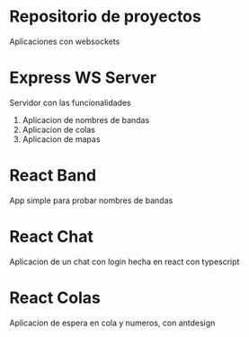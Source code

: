 # Repositorio de proyectos

Aplicaciones con websockets

# Express WS Server

Servidor con las funcionalidades

1. Aplicacion de nombres de bandas
2. Aplicacion de colas
3. Aplicacion de mapas

# React Band

App simple para probar nombres de bandas

# React Chat

Aplicacion de un chat con login hecha en react con typescript

# React Colas

Aplicacion de espera en cola y numeros, con antdesign
